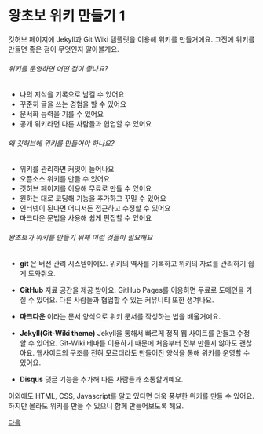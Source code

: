 # 왕초보 위키 만들기 1
깃허브 페이지에 Jekyll과 Git Wiki 템플릿을 이용해 위키를 만들거에요. 그전에 위키를 만들면 좋은 점이 무엇인지 알아볼게요.

###### 위키를 운영하면 어떤 점이 좋나요?
- 나의 지식을 기록으로 남길 수 있어요
- 꾸준히 글을 쓰는 경험을 할 수 있어요
- 문서화 능력을 기를 수 있어요
- 공개 위키라면 다른 사람들과 협업할 수 있어요

###### 왜 깃허브에 위키를 만들어야 하나요?
- 위키를 관리하면 커밋이 늘어나요
- 오픈소스 위키를 만들 수 있어요
- 깃허브 페이지를 이용해 무료로 만들 수 있어요
- 원하는 대로 코딩해 기능을 추가하고 꾸밀 수 있어요
- 인터넷이 된다면 어디서든 접근하고 수정할 수 있어요
- 마크다운 문법을 사용해 쉽게 편집할 수 있어요

###### 왕초보가 위키를 만들기 위해 이런 것들이 필요해요
- **git**
은 버전 관리 시스템이에요. 위키의 역사를 기록하고 위키의 자료를 관리하기 쉽게 도와줘요.

- **GitHub**
자료 공간을 제공 받아요. GitHub Pages를 이용하면 무료로 도메인을 가질 수 있어요. 다른 사람들과 협업할 수 있는 커뮤니티 또한 생겨나요.

- **마크다운** 
이라는 문서 양식으로 위키 문서를 작성하는 법을 배울거예요.

- **Jekyll(Git-Wiki theme)**
Jekyll을 통해서 빠르게 정적 웹 사이트를 만들고 수정할 수 있어요. Git-Wiki 테마를 이용하기 때문에 처음부터 전부 만들지 않아도 괜찮아요. 웹사이트의 구조를 전혀 모르더라도 만들어진 양식을 통해 위키를 운영할 수 있어요.

- **Disqus**
댓글 기능을 추가해 다른 사람들과 소통할거예요.


이외에도 HTML, CSS, Javascript를 알고 있다면 더욱 풍부한 위키를 만들 수 있어요. 하지만 몰라도 위키를 만들 수 있으니 함께 만들어보도록 해요.

[다음](1001)
